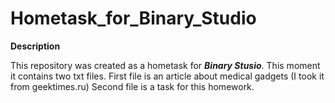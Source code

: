 # Hometask_for_Binary_Studio

**Description**

This repository was created as a hometask for ***Binary Stusio***. This moment it contains two txt files. 
First file is an article about medical gadgets (I took it from geektimes.ru)
Second file is a task for this homework.

